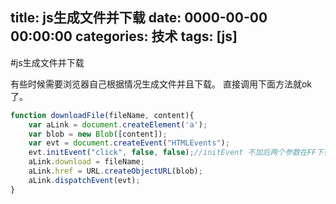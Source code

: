 title: js生成文件并下载
date: 0000-00-00 00:00:00
categories: 技术
tags: [js]
---

#js生成文件并下载

有些时候需要浏览器自己根据情况生成文件并且下载。
直接调用下面方法就ok了。

```js
function downloadFile(fileName, content){
    var aLink = document.createElement('a');
    var blob = new Blob([content]);
    var evt = document.createEvent("HTMLEvents");
    evt.initEvent("click", false, false);//initEvent 不加后两个参数在FF下会报错, 感谢 Barret Lee 的反馈
    aLink.download = fileName;
    aLink.href = URL.createObjectURL(blob);
    aLink.dispatchEvent(evt);
}
```
